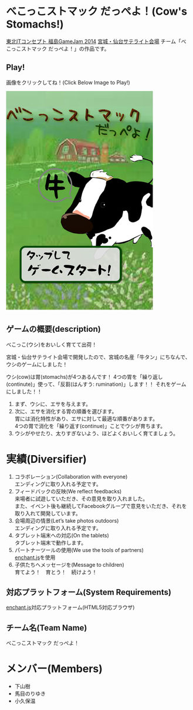 # べこっこストマック だっぺよ！(Cow's Stomachs!)

[東北ITコンセプト 福島GameJam 2014](http://fgj.igda.jp/) [宮城・仙台サテライト会場](http://kokucheese.com/event/index/197057/) チーム「べこっこストマック だっぺよ！」の作品です。

## Play!

画像をクリックしてね！(Click Below Image to Play!)

[![べこっこストマック だっぺよ！](img/title_small.jpg)](https://akokubo.github.io/cows_stomachs/)


## ゲームの概要(description)

べこっこ(ウシ)をおいしく育てて出荷！

宮城・仙台サテライト会場で開発したので、宮城の名産「牛タン」にちなんで、ウシのゲームにしました！ 

ウシ(cow)は胃(stomachs)が4つあるんです！
4つの胃を「繰り返し(continute)」使って、「反芻(はんすう: rumination)」します！！
それをゲームにしました！！

1. まず、ウシに、エサを与えます。
2. 次に、エサを消化する胃の順番を選びます。  
  胃には消化特性があり、エサに対して最適な順番があります。  
  4つの胃で消化を「繰り返す(continue)」ことでウシが育ちます。
3. ウシがやせたり、太りすぎないよう、ほどよくおいしく育てましょう。

# 実績(Diversifier)

1. コラボレーション(Collaboration with everyone)  
  エンディングに取り入れる予定です。
2. フィードバックの反映(We reflect feedbacks)  
  来場者に試遊していただき、その意見を取り入れました。  
  また、イベント後も継続してFacebookグループで意見をいただき、それを取り入れて開発しています。
3. 会場周辺の情景(Let’s take photos outdoors)  
  エンディングに取り入れる予定です。
6. タブレット端末への対応(On the tablets)  
  タブレット端末で動作します。
7. パートナーツールの使用(We use the tools of partners)  
  [enchant.js](http://enchantjs.com)を使用
8. 子供たちへメッセージを(Message to children)  
  育てよう！　育とう！　続けよう！

## 対応プラットフォーム(System Requirements)

[enchant.js](http://enchantjs.com)対応プラットフォーム(HTML5対応ブラウザ)

## チーム名(Team Name)
べこっこストマック だっぺよ！

# メンバー(Members)
* 下山樹
* 馬目のりゆき
* 小久保温